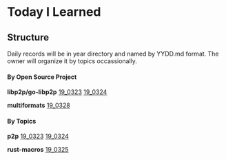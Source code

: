 # Today I Learned

## Structure

Daily records will be in year directory and named by YYDD.md format. The owner will organize it by topics occassionally. 

#### By Open Source Project

__libp2p/go-libp2p__
[19_0323](2019/0323.md)
[19_0324](2019/0324.md)

__multiformats__
[19_0328](2019/0328.md)

#### By Topics

__p2p__
[19_0323](2019/0323.md)
[19_0324](2019/0324.md)

__rust-macros__
[19_0325](2019/0325.md)